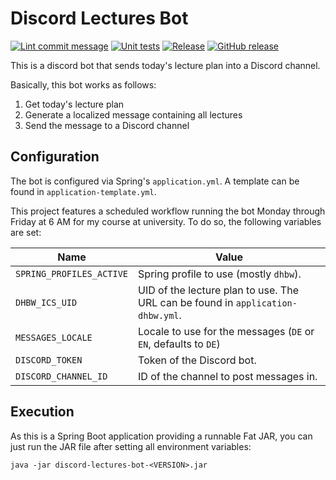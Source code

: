 # Discord Lectures Bot

[![Lint commit message](https://github.com/yannickkirschen/discord-lectures-bot/actions/workflows/commit-lint.yml/badge.svg)](https://github.com/yannickkirschen/discord-lectures-bot/actions/workflows/commit-lint.yml)
[![Unit tests](https://github.com/yannickkirschen/discord-lectures-bot/actions/workflows/maven-test.yml/badge.svg)](https://github.com/yannickkirschen/discord-lectures-bot/actions/workflows/maven-test.yml)
[![Release](https://github.com/yannickkirschen/discord-lectures-bot/actions/workflows/release.yml/badge.svg)](https://github.com/yannickkirschen/discord-lectures-bot/actions/workflows/release.yml)
[![GitHub release](https://img.shields.io/github/release/yannickkirschen/discord-lectures-bot.svg)](https://github.com/yannickkirschen/discord-lectures-bot/releases/)

This is a discord bot that sends today's lecture plan into a Discord channel.

Basically, this bot works as follows:

1. Get today's lecture plan
2. Generate a localized message containing all lectures
3. Send the message to a Discord channel

## Configuration

The bot is configured via Spring's `application.yml`. A template can be found
in `application-template.yml`.

This project features a scheduled workflow running the bot Monday through
Friday at 6 AM for my course at university. To do so, the following variables
are set:

| Name                     | Value                                                                           |
|--------------------------|---------------------------------------------------------------------------------|
| `SPRING_PROFILES_ACTIVE` | Spring profile to use (mostly `dhbw`).                                          |
| `DHBW_ICS_UID`           | UID of the lecture plan to use. The URL can be found in `application-dhbw.yml`. |
| `MESSAGES_LOCALE`        | Locale to use for the messages (`DE` or `EN`, defaults to `DE`)                 |
| `DISCORD_TOKEN`          | Token of the Discord bot.                                                       |
| `DISCORD_CHANNEL_ID`     | ID of the channel to post messages in.                                          |

## Execution

As this is a Spring Boot application providing a runnable Fat JAR, you can just
run the JAR file after setting all environment variables:

`java -jar discord-lectures-bot-<VERSION>.jar`
